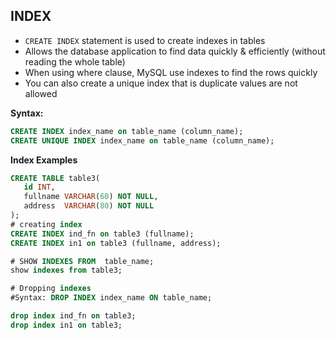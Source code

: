 ## INDEX
- `CREATE INDEX` statement is used to create indexes in tables
- Allows the database application to find data quickly & efficiently (without reading the whole table)
- When using where clause, MySQL use indexes to find the rows quickly
-  You can also create a unique index that is duplicate values are not allowed

**Syntax:** 

```sql
CREATE INDEX index_name on table_name (column_name);
CREATE UNIQUE INDEX index_name on table_name (column_name);
```
**Index Examples**

```sql
CREATE TABLE table3(
   id INT,
   fullname VARCHAR(60) NOT NULL,
   address  VARCHAR(80) NOT NULL
);
# creating index
CREATE INDEX ind_fn on table3 (fullname);
CREATE INDEX in1 on table3 (fullname, address);

# SHOW INDEXES FROM  table_name;
show indexes from table3;

# Dropping indexes
#Syntax: DROP INDEX index_name ON table_name;

drop index ind_fn on table3;
drop index in1 on table3;
```